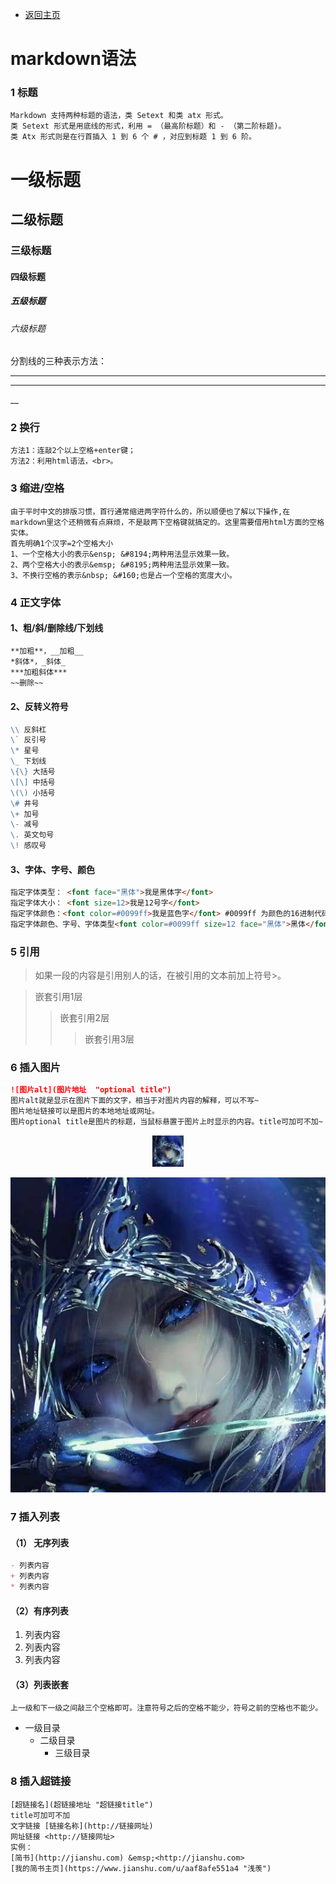 * [返回主页](../README.md)
# markdown语法
### 1 标题
```text
Markdown 支持两种标题的语法，类 Setext 和类 atx 形式。
类 Setext 形式是用底线的形式，利用 = （最高阶标题）和 - （第二阶标题)。
类 Atx 形式则是在行首插入 1 到 6 个 # ，对应到标题 1 到 6 阶。
```
# 一级标题
## 二级标题
### 三级标题
#### 四级标题
##### 五级标题
###### 六级标题
分割线的三种表示方法：
*** 
--- 
__


### 2 换行
```text
方法1：连敲2个以上空格+enter键；
方法2：利用html语法，<br>。
```

### 3 缩进/空格
```text
由于平时中文的排版习惯，首行通常缩进两字符什么的，所以顺便也了解以下操作,在markdown里这个还稍微有点麻烦，不是敲两下空格键就搞定的。这里需要借用html方面的空格实体。
首先明确1个汉字=2个空格大小
1、一个空格大小的表示&ensp; &#8194;两种用法显示效果一致。
2、两个空格大小的表示&emsp; &#8195;两种用法显示效果一致。
3、不换行空格的表示&nbsp; &#160;也是占一个空格的宽度大小。
```

### 4 正文字体
#### 1、粗/斜/删除线/下划线
```markdown
**加粗**，__加粗__  
*斜体*，_斜体_
***加粗斜体***
~~删除~~
```
#### 2、反转义符号
```markdown
\\ 反斜杠
\` 反引号
\* 星号
\_ 下划线
\{\} 大括号
\[\] 中括号
\(\) 小括号
\# 井号
\+ 加号
\- 减号
\. 英文句号
\! 感叹号
```
#### 3、字体、字号、颜色
```markdown
指定字体类型： <font face="黑体">我是黑体字</font>
指定字体大小： <font size=12>我是12号字</font>
指定字体颜色：<font color=#0099ff>我是蓝色字</font> #0099ff 为颜色的16进制代码
指定字体颜色、字号、字体类型<font color=#0099ff size=12 face="黑体">黑体</font>
```

### 5 引用
> 如果一段的内容是引用别人的话，在被引用的文本前加上符号>。

> 嵌套引用1层
>> 嵌套引用2层
>>> 嵌套引用3层


### 6 插入图片
```markdown
![图片alt](图片地址  "optional title")
图片alt就是显示在图片下面的文字，相当于对图片内容的解释，可以不写~
图片地址链接可以是图片的本地地址或网址。
图片optional title是图片的标题，当鼠标悬置于图片上时显示的内容。title可加可不加~
```
<div align="center">
    <img src="./../picture/Ashe.png" width="10%">
</div>

![](./../picture/Ashe.png)

### 7 插入列表
#### （1） 无序列表
```markdown
- 列表内容
+ 列表内容
* 列表内容
```
#### （2）有序列表
1. 列表内容
2. 列表内容
3. 列表内容

#### （3）列表嵌套
```text
上一级和下一级之间敲三个空格即可。注意符号之后的空格不能少，符号之前的空格也不能少。
```
+ 一级目录
   + 二级目录
     + 三级目录

### 8 插入超链接
```text
[超链接名](超链接地址 "超链接title")
title可加可不加
文字链接 [链接名称](http://链接网址)
网址链接 <http://链接网址>
实例：
[简书](http://jianshu.com) &emsp;<http://jianshu.com>
[我的简书主页](https://www.jianshu.com/u/aaf8afe551a4 "浅羡")
```
